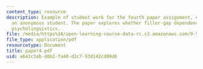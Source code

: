 ```yaml
---
content_type: resource
description: Example of student work for the fourth paper assignment, courtesy of
  an anonymous student. The paper explores whether filler-gap dependencies exist in
  psycholinguistics.
file: /media/https%3A/open-learning-course-data-rc.s3.amazonaws.com/9-591j-language-processing-fall-2004/a643c3abd0b2fa40d2c793d142cd09d6_paper4.pdf
file_type: application/pdf
resourcetype: Document
title: paper4.pdf
uid: a643c3ab-d0b2-fa40-d2c7-93d142cd09d6
---
```

